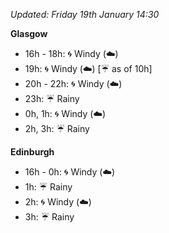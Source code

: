 *Updated: Friday 19th January 14:30*

**Glasgow**

* 16h - 18h: :cyclone: Windy (:cloud:)
* 19h: :cyclone: Windy (:cloud:) [:umbrella: as of 10h]
* 20h - 22h: :cyclone: Windy (:cloud:)
* 23h: :umbrella: Rainy
* 0h, 1h: :cyclone: Windy (:cloud:)
* 2h, 3h: :umbrella: Rainy

**Edinburgh**

* 16h - 0h: :cyclone: Windy (:cloud:)
* 1h: :umbrella: Rainy
* 2h: :cyclone: Windy (:cloud:)
* 3h: :umbrella: Rainy
